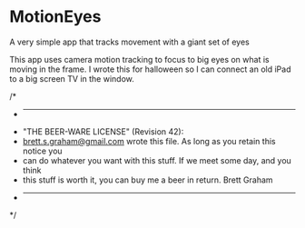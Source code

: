 # MotionEyes
A very simple app that tracks movement with a giant set of eyes

This app uses camera motion tracking to focus to big eyes on what is moving in the frame.  I wrote this for halloween so I can connect an old iPad to a big screen TV in the window. 

/*
 * ----------------------------------------------------------------------------
 * "THE BEER-WARE LICENSE" (Revision 42):
 * <brett.s.graham@gmail.com> wrote this file.  As long as you retain this notice you
 * can do whatever you want with this stuff. If we meet some day, and you think
 * this stuff is worth it, you can buy me a beer in return.   Brett Graham
 * ----------------------------------------------------------------------------
 */


